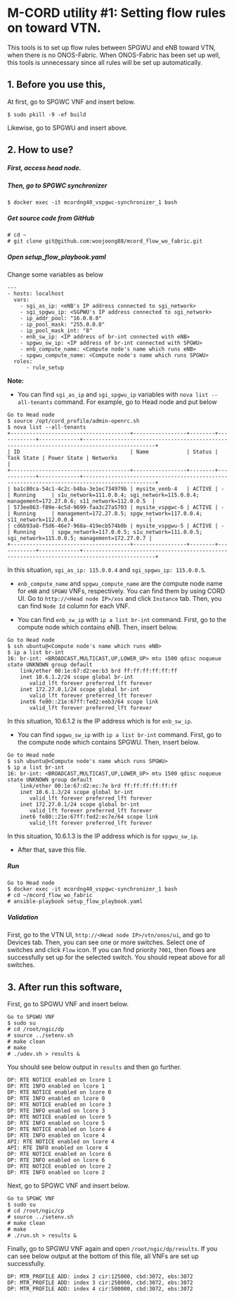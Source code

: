 # M-CORD utility #1: Setting flow rules on toward VTN.

This tools is to set up flow rules between SPGWU and eNB toward VTN, when there is no ONOS-Fabric. When ONOS-Fabric has been set up well, this tools is unnecessary since all rules will be set up automatically.

## 1. Before you use this,
At first, go to SPGWC VNF and insert below.
```
$ sudo pkill -9 -ef build
```
Likewise, go to SPGWU and insert above.

## 2. How to use?

##### First, access head node.

##### Then, go to SPGWC synchronizer
```
$ docker exec -it mcordng40_vspgwc-synchronizer_1 bash
```
##### Get source code from GitHub

```
# cd ~
# git clone git@github.com:woojoong88/mcord_flow_wo_fabric.git
```

##### Open setup_flow_playbook.yaml

Change some variables as below
```
---
- hosts: localhost
  vars:
    - sgi_as_ip: <eNB's IP address connected to sgi_network>
    - sgi_spgwu_ip: <SGPWU's IP address connected to sgi_network>
    - ip_addr_pool: "16.0.0.0"
    - ip_pool_mask: "255.0.0.0"
    - ip_pool_mask_int: "8"
    - enb_sw_ip: <IP address of br-int connected with eNB>
    - spgwu_sw_ip: <IP address of br-int connected with SPGWU>
    - enb_compute_name: <Compute node's name which runs eNB>
    - spgwu_compute_name: <Compute node's name which runs SPGWU>
  roles:
      - rule_setup
```

**Note:**
+ You can find `sgi_as_ip` and `sgi_spgwu_ip` variables with `nova list --all-tenants` command.
For example, go to Head node and put below
```
Go to Head node
$ source /opt/cord_profile/admin-openrc.sh
$ nova list --all-tenants
+--------------------------------------+-----------------+--------+------------+-------------+---------------------------------------------------------------------------------------------+
| ID                                   | Name            | Status | Task State | Power State | Networks                                                                                    |
+--------------------------------------+-----------------+--------+------------+-------------+---------------------------------------------------------------------------------------------+
| ba1c80ca-54c1-4c2c-b4ba-3e1ec734979b | mysite_venb-4   | ACTIVE | -          | Running     | s1u_network=111.0.0.4; sgi_network=115.0.0.4; management=172.27.0.6; s11_network=112.0.0.5  |
| 573ee863-f89e-4c5d-9699-faa3c27a5703 | mysite_vspgwc-6 | ACTIVE | -          | Running     | management=172.27.0.5; spgw_network=117.0.0.4; s11_network=112.0.0.4                        |
| cd6b93a8-f5d6-46e7-968a-419ecb574b0b | mysite_vspgwu-5 | ACTIVE | -          | Running     | spgw_network=117.0.0.5; s1u_network=111.0.0.5; sgi_network=115.0.0.5; management=172.27.0.7 |
+--------------------------------------+-----------------+--------+------------+-------------+---------------------------------------------------------------------------------------------+
```
In this situation, `sgi_as_ip: 115.0.0.4` and `sgi_spgwu_ip: 115.0.0.5`.

+ `enb_compute_name` and `spgwu_compute_name` are the compute node name for `eNB` and `SPGWU` VNFs, respectively. You can find them by using CORD UI. Go to `http://<Head node IP>/xos` and click `Instance` tab. Then, you can find `Node Id` column for each VNF.

+ You can find `enb_sw_ip` with `ip a list br-int` command. First, go to the compute node which contains eNB. Then, insert below.
```
Go to Head node
$ ssh ubuntu@<Compute node's name which runs eNB>
$ ip a list br-int
16: br-int: <BROADCAST,MULTICAST,UP,LOWER_UP> mtu 1500 qdisc noqueue state UNKNOWN group default
    link/ether 00:1e:67:d2:ee:b3 brd ff:ff:ff:ff:ff:ff
    inet 10.6.1.2/24 scope global br-int
       valid_lft forever preferred_lft forever
    inet 172.27.0.1/24 scope global br-int
       valid_lft forever preferred_lft forever
    inet6 fe80::21e:67ff:fed2:eeb3/64 scope link
       valid_lft forever preferred_lft forever
```
In this situation, 10.6.1.2 is the IP address which is for `enb_sw_ip`.

+ You can find `spgwu_sw_ip` with `ip a list br-int` command. First, go to the compute node which contains SPGWU. Then, insert below.
```
Go to Head node
$ ssh ubuntu@<Compute node's name which runs SPGWU>
$ ip a list br-int
16: br-int: <BROADCAST,MULTICAST,UP,LOWER_UP> mtu 1500 qdisc noqueue state UNKNOWN group default
    link/ether 00:1e:67:d2:ec:7e brd ff:ff:ff:ff:ff:ff
    inet 10.6.1.3/24 scope global br-int
       valid_lft forever preferred_lft forever
    inet 172.27.0.1/24 scope global br-int
       valid_lft forever preferred_lft forever
    inet6 fe80::21e:67ff:fed2:ec7e/64 scope link
       valid_lft forever preferred_lft forever
```
In this situation, 10.6.1.3 is the IP address which is for `spgwu_sw_ip`.

+ After that, save this file.

##### Run
```
Go to Head node
$ docker exec -it mcordng40_vspgwc-synchronizer_1 bash
# cd ~/mcord_flow_wo_fabric
# ansible-playbook setup_flow_playbook.yaml
```

##### Validation
First, go to the VTN UI, `http://<Head node IP>/vtn/onos/ui`, and go to Devices tab. Then, you can see one or more switches. Select one of switches and click `Flow` icon. If you can find priority `7001`, then flows are successfully set up for the selected switch. You should repeat above for all switches.

## 3. After run this software,
First, go to SPGWU VNF and insert below.
```
Go to SPGWU VNF
$ sudo su
# cd /root/ngic/dp
# source ../setenv.sh
# make clean
# make
# ./udev.sh > results &
```

You should see below output in `results` and then go further.
```
DP: RTE NOTICE enabled on lcore 1
DP: RTE INFO enabled on lcore 1
DP: RTE NOTICE enabled on lcore 0
DP: RTE INFO enabled on lcore 0
DP: RTE NOTICE enabled on lcore 3
DP: RTE INFO enabled on lcore 3
DP: RTE NOTICE enabled on lcore 5
DP: RTE INFO enabled on lcore 5
DP: RTE NOTICE enabled on lcore 4
DP: RTE INFO enabled on lcore 4
API: RTE NOTICE enabled on lcore 4
API: RTE INFO enabled on lcore 4
DP: RTE NOTICE enabled on lcore 6
DP: RTE INFO enabled on lcore 6
DP: RTE NOTICE enabled on lcore 2
DP: RTE INFO enabled on lcore 2
```

Next, go to SPGWC VNF and insert below.
```
Go to SPGWC VNF
$ sudo su
# cd /root/ngic/cp
# source ../setenv.sh
# make clean
# make
# ./run.sh > results &
```

Finally, go to SPGWU VNF again and open `/root/ngic/dp/results`. If you can see below output at the bottom of this file, all VNFs are set up successfully.
```
DP: MTR_PROFILE ADD: index 2 cir:125000, cbd:3072, ebs:3072
DP: MTR_PROFILE ADD: index 3 cir:250000, cbd:3072, ebs:3072
DP: MTR_PROFILE ADD: index 4 cir:500000, cbd:3072, ebs:3072
```
